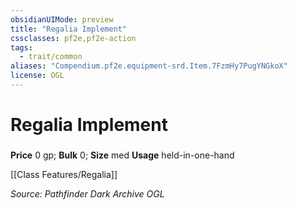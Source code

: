 ```yaml
---
obsidianUIMode: preview
title: "Regalia Implement"
cssclasses: pf2e,pf2e-action
tags:
  - trait/common
aliases: "Compendium.pf2e.equipment-srd.Item.7FzmHy7PugYNGkoX"
license: OGL
---
```

# Regalia Implement

### 


**Price** 0 gp; 
**Bulk** 0; **Size** med
**Usage** held-in-one-hand

[[Class Features/Regalia]]

*Source: Pathfinder Dark Archive*
*OGL*